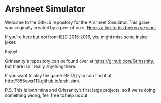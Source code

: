 # Arshneet Simulator

Welcome to the GitHub repository for the Arshneet Simulator. This game was originally created by a peer of ours. [Here's a link to his broken version.](https://4b4030124dae3ec07d9231fd34721a27e4e951d5.googledrive.com/host/0B8EmOAcQMuZbUnNmYTlBby1mOEU/)

If you're here but not from IELC 2015-2016, you might miss some inside jokes.

Enjoy!

Grinsanity's repository can be found over at https://github.com/Grinsanity, but there isn't really anything there.

If you want to play the game [BETA] you can find it at http://355over113.github.io/arsh-sim/.

P.S. This is both mine and Grinsanity's first large projects, so if we're doing something wrong, feel free to help us out.
